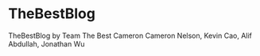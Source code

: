 # TheBestBlog
TheBestBlog by Team The Best Cameron
Cameron Nelson, Kevin Cao, Alif Abdullah, Jonathan Wu 
